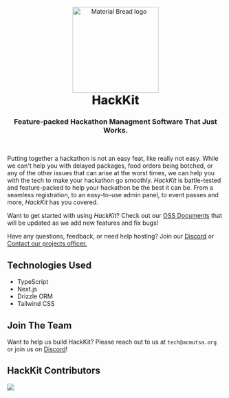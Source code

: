 <p align="center" style="margin-bottom: 0px !important;">
  <img width="200" src="https://github.com/acmutsa/HackKit/assets/38444224/07cf3752-36e5-4c72-b74b-cbb48da1cfd3" alt="Material Bread logo" align="center">
</p>
<h1 align="center" style="margin-top: 0px;font-weight:800">HackKit</h1>
<h3 align="center"><b>Feature-packed Hackathon Managment Software That Just Works.</b><br></h3><br/>
<p>Putting together a hackathon is not an easy feat, like really not easy. While we can't help you with delayed packages, food orders being botched, or any of the other issues that can arise at the worst times, we can help you with the tech to make your hackathon go smoothly. <i>HackKit</i> is battle-tested and feature-packed to help your hackathon be the best it can be. From a seamless registration, to an easy-to-use admin panel, to event passes and more, <i>HackKit</i> has you covered. </p>
<p>Want to get started with using <i>HackKit</i>? Check out our <a href="https://oss-acmutsa.vercel.app/">OSS Documents</a> that will be updated as we add new features and fix bugs! </p>
<p>
 Have any questions, feedback, or need help hosting? Join our <a href="https://discord.acmutsa.org">Discord</a> or <a href="mailto:projectsofficer@acmutsa.org"> Contact our projects officer.</a></p></p>

## Technologies Used

-   TypeScript
-   Next.js
-   Drizzle ORM
-   Tailwind CSS

## Join The Team

Want to help us build HackKit? Please reach out to us at `tech@acmutsa.org` or join us on [Discord](https://go.acmutsa.org/projectsdiscord)!

## HackKit Contributors

<a href="https://github.com/acmutsa/HackKit/graphs/contributors">
<img src="https://contrib.rocks/image?repo=acmutsa/HackKit" />
</a>
